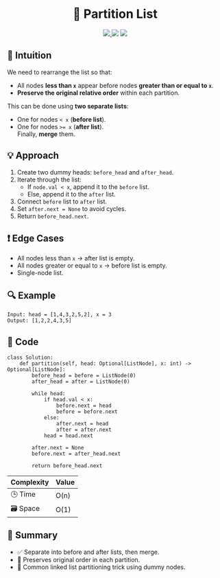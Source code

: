 <h1 align="center">📑 Partition List</h1>

<p align="center">
  <a href="https://leetcode.com/problems/partition-list/">
    <img src="https://img.shields.io/badge/LeetCode-Partition%20List-brightgreen?logo=leetcode&style=flat-square" />
  </a>
  <img src="https://img.shields.io/badge/Difficulty-Medium-orange?style=flat-square" />
  <img src="https://img.shields.io/badge/Category-Linked%20List%2C%20Two%20Pointers-blueviolet?style=flat-square" />
</p>

## 🧠 Intuition

We need to rearrange the list so that:
- All nodes **less than `x`** appear before nodes **greater than or equal to `x`**.
- **Preserve the original relative order** within each partition.

This can be done using **two separate lists**:
- One for nodes `< x` (**before list**).
- One for nodes `>= x` (**after list**).  
Finally, **merge** them.

## 💡 Approach

1. Create two dummy heads: `before_head` and `after_head`.  
2. Iterate through the list:
   - If `node.val < x`, append it to the `before` list.
   - Else, append it to the `after` list.
3. Connect `before` list to `after` list.
4. Set `after.next = None` to avoid cycles.
5. Return `before_head.next`.

## ❗ Edge Cases

- All nodes less than `x` → after list is empty.  
- All nodes greater or equal to `x` → before list is empty.  
- Single-node list.  

## 🔍 Example

```
Input: head = [1,4,3,2,5,2], x = 3
Output: [1,2,2,4,3,5]
```

## 🧾 Code

```
class Solution:
    def partition(self, head: Optional[ListNode], x: int) -> Optional[ListNode]:
        before_head = before = ListNode(0)
        after_head = after = ListNode(0)
        
        while head:
            if head.val < x:
                before.next = head
                before = before.next
            else:
                after.next = head
                after = after.next
            head = head.next
        
        after.next = None
        before.next = after_head.next
        
        return before_head.next
```
| Complexity | Value |
|------------|--------|
| 🕒 Time     | O(n)   |
| 🗃️ Space    | O(1)   |

## 📌 Summary

- ✅ Separate into before and after lists, then merge.
- 🚀 Preserves original order in each partition.
- 🧠 Common linked list partitioning trick using dummy nodes.
